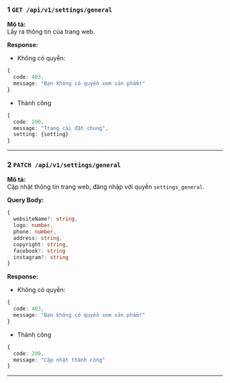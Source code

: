 ### 1 `GET /api/v1/settings/general`  
**Mô tả:**  
Lấy ra thông tin của trang web.

**Response:**  
- Không có quyền: 
```typescript
{
  code: 403,
  message: "Bạn không có quyền xem sản phẩm!"
}
```
- Thành công
```typescript
{
  code: 200,
  message: "Trang cài đặt chung",
  setting: {setting}
}
```
---

### 2 `PATCH /api/v1/settings/general`  
**Mô tả:**  
Cập nhật thông tin trang web, đăng nhập với quyền `settings_general`.

**Query Body:**  
```typescript
{
  websiteName?: string,
  logo: number,     
  phone: number, 
  address: string,
  copyright: string, 
  facebook?: string  
  instagram?: string 
}
```

**Response:**  
- Không có quyền: 
```typescript
{
  code: 403,
  message: "Bạn không có quyền xem sản phẩm!"
}
```
- Thành công
```typescript
{
  code: 200,
  message: "Cập nhật thành công"
}
```
---